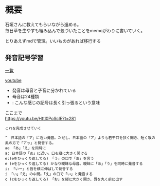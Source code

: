 # 概要

石垣さんに教えてもらいながら進める。  
毎日草を生やすも組み込んで気づいたことをmemoがわりに書いていく。

とりあえずmdで管理。いいものがあれば移行する


## 発音記号学習

[一覧](https://english-club.jp/blog/english-phonetic-symbol/)

[youtube](https://www.youtube.com/watch?v=9FGRAzFHygQ)

- 発音は母音と子音に分かれている
- 母音は24種類
- : こんな感じの記号は長く引っ張るという意味

ここまで  
https://youtu.be/Httl0PoSclE?t=281


```
これを完成させていく

^　日本語の「ア」に近い発音。ただし、日本語の「ア」よりも若干口を狭く開き、短く喉の奥の方で「アッ」と発音する。
ae 「あ」「え」を同時に
a: 日本語の「あ」に近い。口を縦に大きく開ける
e:(eをひっくり返してる) 「う」の口で「あ」を言う
e (eをひっくり返してる) かなり曖昧な母音。曖昧に「あ」「う」を同時に発音する
i: 「いー」と唇を横に伸ばして発音する
i 「い」「え」の中間。「え」の口で「い」と発音する
c (cをひっくり返してる) 「お」を縦に大きく開き、唇を丸く前に出す
```